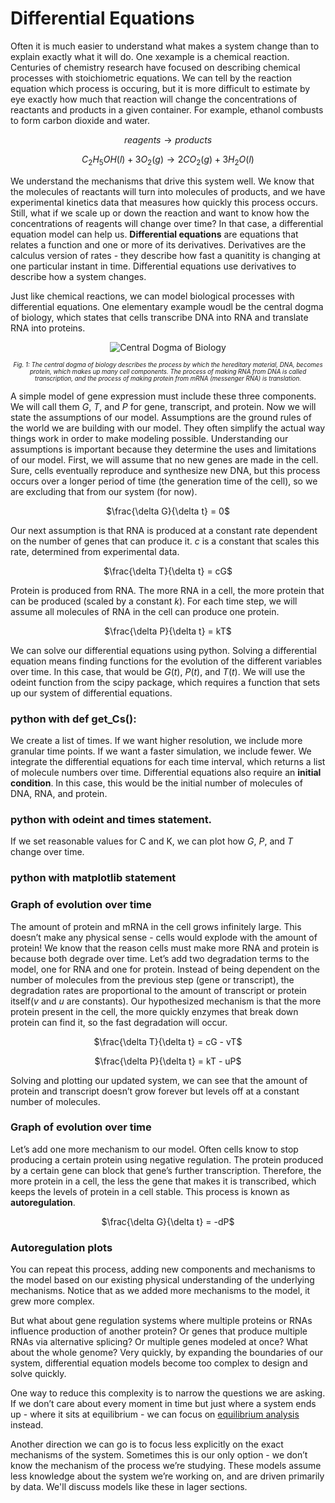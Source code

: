 # Differential Equations

Often it is much easier to understand what makes a system change than to explain exactly what it will do. One xexample is a chemical reaction. Centuries of chemistry research have focused on describing chemical processes with stoichiometric equations. We can tell by the reaction equation which process is occuring, but it is more difficult to estimate by eye exactly how much that reaction will change the concentrations of reactants and products in a given container. For example, ethanol combusts to form carbon dioxide and water.

<center>

$reagents \rightarrow products$

$C_2 H_5 OH(l) + 3O_2 (g) \rightarrow 2CO_2(g) + 3H_2O(l)$ 

</center>

We understand the mechanisms that drive this system well. We know that the molecules of reactants will turn into molecules of products, and we have experimental kinetics data that measures how quickly this process occurs. Still, what if we scale up or down the reaction and want to know how the concentrations of reagents will change over time? In that case, a differential equation model can help us. **Differential equations** are equations that relates a function and one or more of its derivatives. Derivatives are the calculus version of rates - they describe how fast a quanitity is changing at one particular instant in time. Differential equations use derivatives to describe how a system changes.

Just like chemical reactions, we can model biological processes with differential equations. One elementary example woudl be the central dogma of biology, which states that cells transcribe DNA into RNA and translate RNA into proteins.

<center>

![Central Dogma of Biology](centraldogma.jpg)

<sub><sup>*Fig. 1: The central dogma of biology describes the process by which the hereditary material, DNA, becomes protein, which makes up many cell components. The process of making RNA from DNA is called transcription, and the process of making protein from mRNA (messenger RNA) is translation.*</sup></sub>

</center>

A simple model of gene expression must include these three components. We will call them $G$, $T$, and $P$ for gene, transcript, and protein. Now we will state the assumptions of our model. Assumptions are the ground rules of the world we are building with our model. They often simplify the actual way things work in order to make modeling possible. Understanding our assumptions is important because they determine the uses and limitations of our model. First, we will assume that no new genes are made in the cell. Sure, cells eventually reproduce and synthesize new DNA, but this process occurs over a longer period of time (the generation time of the cell), so we are excluding that from our system (for now).

<center>

$\frac{\delta G}{\delta t} = 0$
 
</center>

Our next assumption is that RNA is produced at a constant rate dependent on the number of genes that can produce it. $c$ is a constant that scales this rate, determined from experimental data. 

<center>

$\frac{\delta T}{\delta t} = cG$
 
</center>

Protein is produced from RNA. The more RNA in a cell, the more protein that can be produced (scaled by a constant $k$). For each time step, we will assume all molecules of RNA in the cell can produce one protein.

<center>

$\frac{\delta P}{\delta t} = kT$
 
</center>

We can solve our differential equations using python. Solving a differential equation means finding functions for the evolution of the different variables over time. In this case, that would be $G(t)$, $P(t)$, and $T(t)$. We will use the odeint function from the scipy package, which requires a function that sets up our system of differential equations.

### python with def get_Cs():

We create a list of times. If we want higher resolution, we include more granular time points. If we want a faster simulation, we include fewer. We integrate the differential equations for each time interval, which returns a list of molecule numbers over time. Differential equations also require an **initial condition**. In this case, this would be the initial number of molecules of DNA, RNA, and protein.

### python with odeint and times statement.

If we set reasonable values for C and K, we can plot how $G$, $P$, and $T$ change over time. 

### python with matplotlib statement

### Graph of evolution over time

The amount of protein and mRNA in the cell grows infinitely large. This doesn’t make any physical sense - cells would explode with the amount of protein! We know that the reason cells must make more RNA and protein is because both degrade over time. Let’s add two degradation terms to the model, one for RNA and one for protein. Instead of being dependent on the number of molecules from the previous step (gene or transcript), the degradation rates are proportional to the amount of transcript or protein itself($v$ and $u$ are constants). Our hypothesized mechanism is that the more protein present in the cell, the more quickly enzymes that break down protein can find it, so the fast degradation will occur. 

<center>

$\frac{\delta T}{\delta t} = cG - vT$

$\frac{\delta P}{\delta t} = kT - uP$

</center>

Solving and plotting our updated system, we can see that the amount of protein and transcript doesn’t grow forever but levels off at a constant number of molecules. 

### Graph of evolution over time

Let’s add one more mechanism to our model. Often cells know to stop producing a certain protein using negative regulation. The protein produced by a certain gene can block that gene’s further transcription. Therefore, the more protein in a cell, the less the gene that makes it is transcribed, which keeps the levels of protein in a cell stable. This process is known as **autoregulation**.

<center>

$\frac{\delta G}{\delta t} = -dP$

</center>

### Autoregulation plots

You can repeat this process, adding new components and mechanisms to the model based on our existing physical understanding of the underlying mechanisms. Notice that as we added more mechanisms to the model, it grew more complex.

But what about gene regulation systems where multiple proteins or RNAs influence production of another protein? Or genes that produce multiple RNAs via alternative splicing? Or multiple genes modeled at once? What about the whole genome? Very quickly, by expanding the boundaries of our system, differential equation models become too complex to design and solve quickly.

One way to reduce this complexity is to narrow the questions we are asking. If we don’t care about every moment in time but just where a system ends up - where it sits at equilibrium - we can focus on [equilibrium analysis](equilibriumanalysis.md) instead.

Another direction we can go is to focus less explicitly on the exact mechanisms of the system. Sometimes this is our only option - we don’t know the mechanism of the process we’re studying. These models assume less knowledge about the system we’re working on, and are driven primarily by data. We'll discuss models like these in lager sections.



